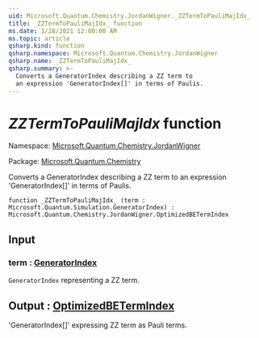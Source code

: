 ```yaml
---
uid: Microsoft.Quantum.Chemistry.JordanWigner._ZZTermToPauliMajIdx_
title: _ZZTermToPauliMajIdx_ function
ms.date: 1/28/2021 12:00:00 AM
ms.topic: article
qsharp.kind: function
qsharp.namespace: Microsoft.Quantum.Chemistry.JordanWigner
qsharp.name: _ZZTermToPauliMajIdx_
qsharp.summary: >-
  Converts a GeneratorIndex describing a ZZ term to
  an expression 'GeneratorIndex[]' in terms of Paulis.
---
```


# _ZZTermToPauliMajIdx_ function

Namespace: [Microsoft.Quantum.Chemistry.JordanWigner](xref:Microsoft.Quantum.Chemistry.JordanWigner)

Package: [Microsoft.Quantum.Chemistry](https://nuget.org/packages/Microsoft.Quantum.Chemistry)


Converts a GeneratorIndex describing a ZZ term toan expression 'GeneratorIndex[]' in terms of Paulis.

```qsharp
function _ZZTermToPauliMajIdx_ (term : Microsoft.Quantum.Simulation.GeneratorIndex) : Microsoft.Quantum.Chemistry.JordanWigner.OptimizedBETermIndex
```


## Input

### term : [GeneratorIndex](xref:Microsoft.Quantum.Simulation.GeneratorIndex)

`GeneratorIndex` representing a ZZ term.



## Output : [OptimizedBETermIndex](xref:Microsoft.Quantum.Chemistry.JordanWigner.OptimizedBETermIndex)

'GeneratorIndex[]' expressing ZZ term as Pauli terms.